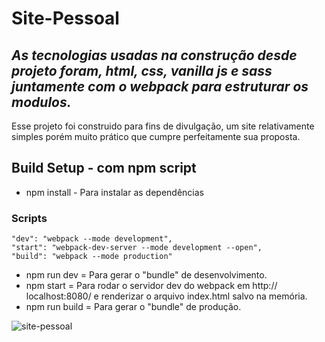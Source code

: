 # Site-Pessoal
## *As tecnologias usadas na construção desde projeto foram, html, css, vanilla js e sass juntamente com o webpack para estruturar os modulos.*

Esse projeto foi construido para fins de divulgação, um site relativamente simples porém muito prático que cumpre perfeitamente sua proposta.

## Build Setup - com npm script

* npm install - Para instalar as dependências

### Scripts
    "dev": "webpack --mode development",
    "start": "webpack-dev-server --mode development --open",
    "build": "webpack --mode production" 
  
* npm run dev = Para gerar o "bundle" de desenvolvimento.
* npm start = Para rodar o servidor dev do webpack em http:// localhost:8080/ e renderizar o arquivo index.html salvo na memória.
* npm run build = Para gerar o "bundle" de produção.


![site-pessoal](https://user-images.githubusercontent.com/61878023/91332003-f090e500-e7a1-11ea-992c-91f5586ef599.PNG)
